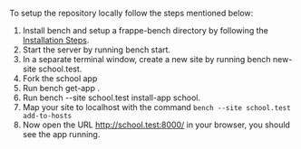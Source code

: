 To setup the repository locally follow the steps mentioned below:

1. Install bench and setup a frappe-bench directory by following the [Installation Steps](https://frappeframework.com/docs/user/en/installation).
1. Start the server by running bench start.
1. In a separate terminal window, create a new site by running bench new-site school.test.
1. Fork the school app
1. Run bench get-app <url-of-your-form>.
1. Run bench --site school.test install-app school.
1. Map your site to localhost with the command ```bench --site school.test add-to-hosts```
1. Now open the URL http://school.test:8000/ in your browser, you should see the app running.
